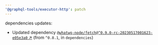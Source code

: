 ```yaml
---
'@graphql-tools/executor-http': patch
---
```

dependencies updates:
  - Updated dependency [`@whatwg-node/fetch@^0.9.0-rc-20230517001623-e05e3a0` ↗︎](https://www.npmjs.com/package/@whatwg-node/fetch/v/0.9.0) (from `^0.8.1`, in `dependencies`)
